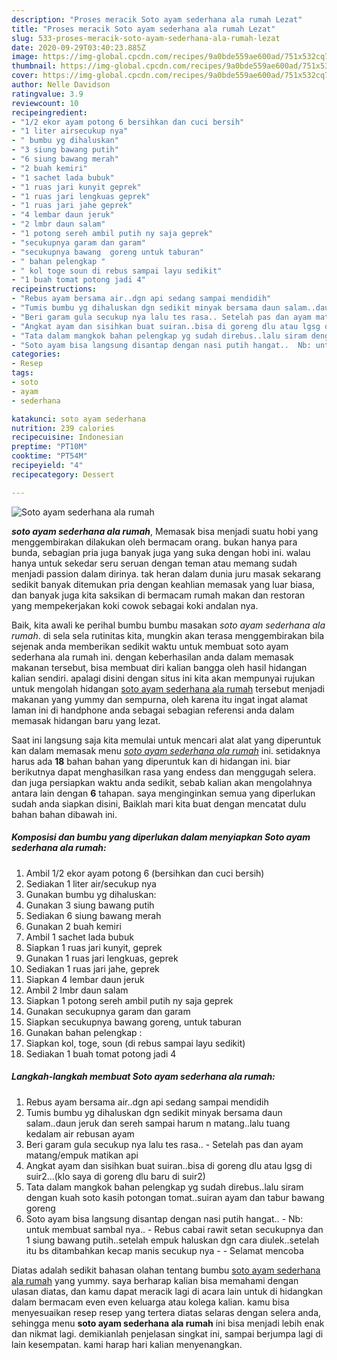 ```yaml
---
description: "Proses meracik Soto ayam sederhana ala rumah Lezat"
title: "Proses meracik Soto ayam sederhana ala rumah Lezat"
slug: 533-proses-meracik-soto-ayam-sederhana-ala-rumah-lezat
date: 2020-09-29T03:40:23.885Z
image: https://img-global.cpcdn.com/recipes/9a0bde559ae600ad/751x532cq70/soto-ayam-sederhana-ala-rumah-foto-resep-utama.jpg
thumbnail: https://img-global.cpcdn.com/recipes/9a0bde559ae600ad/751x532cq70/soto-ayam-sederhana-ala-rumah-foto-resep-utama.jpg
cover: https://img-global.cpcdn.com/recipes/9a0bde559ae600ad/751x532cq70/soto-ayam-sederhana-ala-rumah-foto-resep-utama.jpg
author: Nelle Davidson
ratingvalue: 3.9
reviewcount: 10
recipeingredient:
- "1/2 ekor ayam potong 6 bersihkan dan cuci bersih"
- "1 liter airsecukup nya"
- " bumbu yg dihaluskan"
- "3 siung bawang putih"
- "6 siung bawang merah"
- "2 buah kemiri"
- "1 sachet lada bubuk"
- "1 ruas jari kunyit geprek"
- "1 ruas jari lengkuas geprek"
- "1 ruas jari jahe geprek"
- "4 lembar daun jeruk"
- "2 lmbr daun salam"
- "1 potong sereh ambil putih ny saja geprek"
- "secukupnya garam dan garam"
- "secukupnya bawang  goreng untuk taburan"
- " bahan pelengkap "
- " kol toge soun di rebus sampai layu sedikit"
- "1 buah tomat potong jadi 4"
recipeinstructions:
- "Rebus ayam bersama air..dgn api sedang sampai mendidih"
- "Tumis bumbu yg dihaluskan dgn sedikit minyak bersama daun salam..daun jeruk dan sereh sampai harum n matang..lalu tuang kedalam air rebusan ayam"
- "Beri garam gula secukup nya lalu tes rasa.. Setelah pas dan ayam matang/empuk matikan api"
- "Angkat ayam dan sisihkan buat suiran..bisa di goreng dlu atau lgsg di suir2...(klo saya di goreng dlu baru di suir2)"
- "Tata dalam mangkok bahan pelengkap yg sudah direbus..lalu siram dengan kuah soto   kasih potongan tomat..suiran ayam dan tabur bawang goreng"
- "Soto ayam bisa langsung disantap dengan nasi putih hangat..  Nb: untuk membuat sambal nya.. Rebus cabai rawit setan secukupnya  dan 1 siung bawang putih..setelah empuk haluskan dgn cara diulek..setelah itu bs ditambahkan kecap manis secukup nya  Selamat mencoba"
categories:
- Resep
tags:
- soto
- ayam
- sederhana

katakunci: soto ayam sederhana 
nutrition: 239 calories
recipecuisine: Indonesian
preptime: "PT10M"
cooktime: "PT54M"
recipeyield: "4"
recipecategory: Dessert

---
```



![Soto ayam sederhana ala rumah](https://img-global.cpcdn.com/recipes/9a0bde559ae600ad/751x532cq70/soto-ayam-sederhana-ala-rumah-foto-resep-utama.jpg)

<b><i>soto ayam sederhana ala rumah</i></b>, Memasak bisa menjadi suatu hobi yang menggembirakan dilakukan oleh bermacam orang. bukan hanya para bunda, sebagian pria juga banyak juga yang suka dengan hobi ini. walau hanya untuk sekedar seru seruan dengan teman atau memang sudah menjadi passion dalam dirinya. tak heran dalam dunia juru masak sekarang sedikit banyak ditemukan pria dengan keahlian memasak yang luar biasa, dan banyak juga kita saksikan di bermacam rumah makan dan restoran yang mempekerjakan koki cowok sebagai koki andalan nya.



Baik, kita awali ke perihal bumbu bumbu masakan <i>soto ayam sederhana ala rumah</i>. di sela sela rutinitas kita, mungkin akan terasa menggembirakan bila sejenak anda memberikan sedikit waktu untuk membuat soto ayam sederhana ala rumah ini. dengan keberhasilan anda dalam memasak makanan tersebut, bisa membuat diri kalian bangga oleh hasil hidangan kalian sendiri. apalagi disini dengan situs ini kita akan mempunyai rujukan untuk mengolah hidangan <u>soto ayam sederhana ala rumah</u> tersebut menjadi makanan yang yummy dan sempurna, oleh karena itu ingat ingat alamat laman ini di handphone anda sebagai sebagian referensi anda dalam memasak hidangan baru yang lezat.


Saat ini langsung saja kita memulai untuk mencari alat alat yang diperuntuk kan dalam memasak menu <u><i>soto ayam sederhana ala rumah</i></u> ini. setidaknya harus ada <b>18</b> bahan bahan yang diperuntuk kan di hidangan ini. biar berikutnya dapat menghasilkan rasa yang endess dan menggugah selera. dan juga persiapkan waktu anda sedikit, sebab kalian akan mengolahnya antara lain dengan <b>6</b> tahapan. saya menginginkan semua yang diperlukan sudah anda siapkan disini, Baiklah mari kita buat dengan mencatat dulu bahan bahan dibawah ini.

<!--inarticleads1-->

##### Komposisi dan bumbu yang diperlukan dalam menyiapkan Soto ayam sederhana ala rumah:

1. Ambil 1/2 ekor ayam potong 6 (bersihkan dan cuci bersih)
1. Sediakan 1 liter air/secukup nya
1. Gunakan  bumbu yg dihaluskan:
1. Gunakan 3 siung bawang putih
1. Sediakan 6 siung bawang merah
1. Gunakan 2 buah kemiri
1. Ambil 1 sachet lada bubuk
1. Siapkan 1 ruas jari kunyit, geprek
1. Gunakan 1 ruas jari lengkuas, geprek
1. Sediakan 1 ruas jari jahe, geprek
1. Siapkan 4 lembar daun jeruk
1. Ambil 2 lmbr daun salam
1. Siapkan 1 potong sereh ambil putih ny saja geprek
1. Gunakan secukupnya garam dan garam
1. Siapkan secukupnya bawang  goreng, untuk taburan
1. Gunakan  bahan pelengkap :
1. Siapkan  kol, toge, soun (di rebus sampai layu sedikit)
1. Sediakan 1 buah tomat potong jadi 4




<!--inarticleads2-->

##### Langkah-langkah membuat Soto ayam sederhana ala rumah:

1. Rebus ayam bersama air..dgn api sedang sampai mendidih
1. Tumis bumbu yg dihaluskan dgn sedikit minyak bersama daun salam..daun jeruk dan sereh sampai harum n matang..lalu tuang kedalam air rebusan ayam
1. Beri garam gula secukup nya lalu tes rasa.. - Setelah pas dan ayam matang/empuk matikan api
1. Angkat ayam dan sisihkan buat suiran..bisa di goreng dlu atau lgsg di suir2...(klo saya di goreng dlu baru di suir2)
1. Tata dalam mangkok bahan pelengkap yg sudah direbus..lalu siram dengan kuah soto   kasih potongan tomat..suiran ayam dan tabur bawang goreng
1. Soto ayam bisa langsung disantap dengan nasi putih hangat.. -  Nb: untuk membuat sambal nya.. - Rebus cabai rawit setan secukupnya  dan 1 siung bawang putih..setelah empuk haluskan dgn cara diulek..setelah itu bs ditambahkan kecap manis secukup nya -  - Selamat mencoba




Diatas adalah sedikit bahasan olahan tentang bumbu <u>soto ayam sederhana ala rumah</u> yang yummy. saya berharap kalian bisa memahami dengan ulasan diatas, dan kamu dapat meracik lagi di acara lain untuk di hidangkan dalam bermacam even even keluarga atau kolega kalian. kamu bisa menyesuaikan resep resep yang tertera diatas selaras dengan selera anda, sehingga menu <b>soto ayam sederhana ala rumah</b> ini bisa menjadi lebih enak dan nikmat lagi. demikianlah penjelasan singkat ini, sampai berjumpa lagi di lain kesempatan. kami harap hari kalian menyenangkan.
